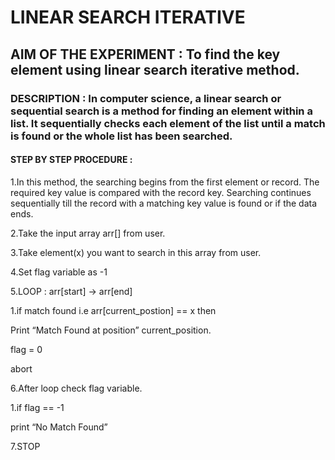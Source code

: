 # LINEAR SEARCH ITERATIVE

## AIM OF THE EXPERIMENT : To find the key element using linear search iterative method.

### DESCRIPTION : In computer science, a linear search or sequential search is a method for finding an element within a list. It sequentially checks each element of the list until a match is found or the whole list has been searched.

#### STEP BY STEP PROCEDURE : 

1.In this method, the searching begins from the first element or record. The required key value is compared with the record key. Searching continues sequentially till the record with a matching key value is found or if the data ends.

2.Take the input array arr[] from user.

3.Take element(x) you want to search in this array from user.

4.Set flag variable as -1

5.LOOP : arr[start] -> arr[end]

  1.if match found i.e arr[current_postion] == x then

   Print “Match Found at position” current_position.
 
   flag = 0
 
   abort

6.After loop check flag variable.
    
   1.if flag == -1
 
   print “No Match Found”

7.STOP


